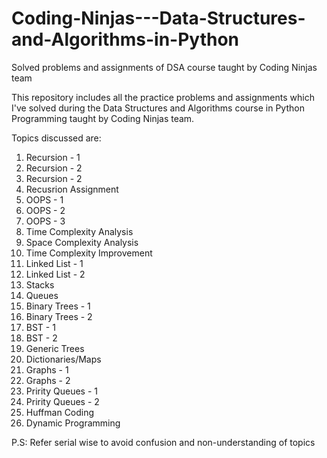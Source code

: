 # Coding-Ninjas---Data-Structures-and-Algorithms-in-Python
Solved problems and assignments of DSA course taught by Coding Ninjas team

This repository includes all the practice problems and assignments which I've solved during the Data Structures and Algorithms course in Python Programming taught by Coding Ninjas team.

Topics discussed are:
1) Recursion - 1
2) Recursion - 2
3) Recursion - 2
4) Recusrion Assignment
5) OOPS - 1
6) OOPS - 2
7) OOPS - 3
8) Time Complexity Analysis
9) Space Complexity Analysis
10) Time Complexity Improvement
11) Linked List - 1
12) Linked List - 2
13) Stacks
14) Queues
15) Binary Trees - 1
16) Binary Trees - 2
17) BST - 1
18) BST - 2
19) Generic Trees
20) Dictionaries/Maps
21) Graphs - 1
22) Graphs - 2
23) Pririty Queues - 1
24) Pririty Queues - 2
25) Huffman Coding
26) Dynamic Programming



P.S: Refer serial wise to avoid confusion and non-understanding of topics
